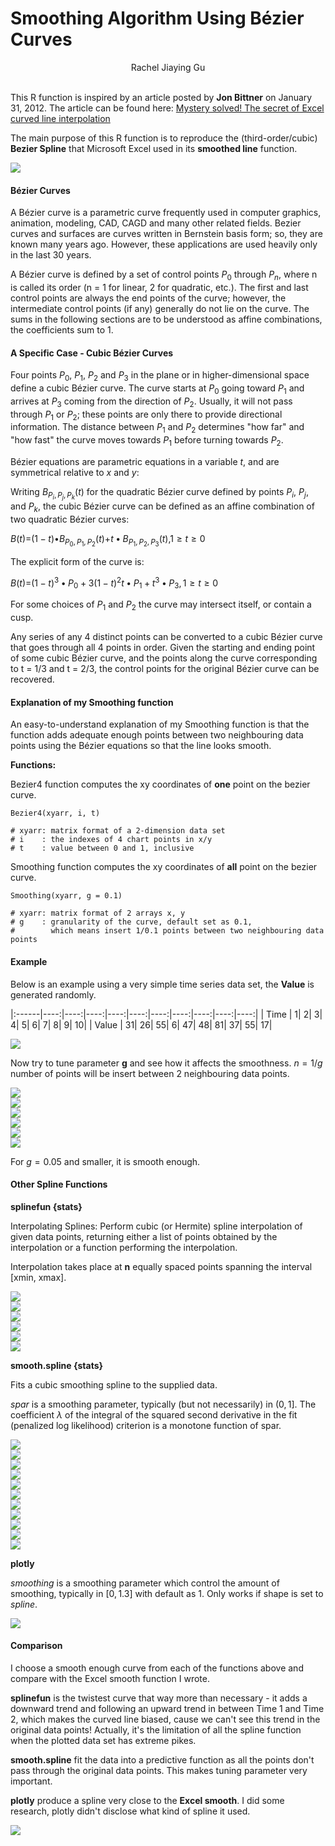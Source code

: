 Smoothing Algorithm Using Bézier Curves
================

<center>
Rachel Jiaying Gu
</center>
</br>

This R function is inspired by an article posted by **Jon Bittner** on January 31, 2012.
The article can be found here: [Mystery solved! The secret of Excel curved line interpolation](https://blog.splitwise.com/2012/01/31/mystery-solved-the-secret-of-excel-curved-line-interpolation/)

The main purpose of this R function is to reproduce the (third-order/cubic) **Bezier Spline** that Microsoft Excel used in its **smoothed line** function.

<img src="img/excel%20smooth.png" style="display: block; margin: auto;" />

#### Bézier Curves

A Bézier curve is a parametric curve frequently used in computer graphics, animation, modeling, CAD, CAGD and many other related fields. Bezier curves and surfaces are curves written in Bernstein basis form; so, they are known many years ago. However, these applications are used heavily only in the last 30 years.

A Bézier curve is defined by a set of control points *P*<sub>0</sub> through *P*<sub>*n*</sub>, where n is called its order (n = 1 for linear, 2 for quadratic, etc.). The first and last control points are always the end points of the curve; however, the intermediate control points (if any) generally do not lie on the curve. The sums in the following sections are to be understood as affine combinations, the coefficients sum to 1.

#### A Specific Case - Cubic Bézier Curves

Four points *P*<sub>0</sub>, *P*<sub>1</sub>, *P*<sub>2</sub> and *P*<sub>3</sub> in the plane or in higher-dimensional space define a cubic Bézier curve. The curve starts at *P*<sub>0</sub> going toward *P*<sub>1</sub> and arrives at *P*<sub>3</sub> coming from the direction of *P*<sub>2</sub>. Usually, it will not pass through *P*<sub>1</sub> or *P*<sub>2</sub>; these points are only there to provide directional information. The distance between *P*<sub>1</sub> and *P*<sub>2</sub> determines "how far" and "how fast" the curve moves towards *P*<sub>1</sub> before turning towards *P*<sub>2</sub>.

Bézier equations are parametric equations in a variable *t*, and are symmetrical relative to *x* and *y*:

Writing *B*<sub>*P*<sub>*i*</sub>, *P*<sub>*j*</sub>, *P*<sub>*k*</sub></sub>(*t*) for the quadratic Bézier curve defined by points *P*<sub>*i*</sub>, *P*<sub>*j*</sub>, and *P*<sub>*k*</sub>, the cubic Bézier curve can be defined as an affine combination of two quadratic Bézier curves:

*B*(*t*)=(1 − *t*)•*B*<sub>*P*<sub>0</sub>, *P*<sub>1</sub>, *P*<sub>2</sub></sub>(*t*)+*t* • *B*<sub>*P*<sub>1</sub>, *P*<sub>2</sub>, *P*<sub>3</sub></sub>(*t*),1 ≥ *t* ≥ 0

The explicit form of the curve is:

*B*(*t*)=(1 − *t*)<sup>3</sup> • *P*<sub>0</sub> + 3(1 − *t*)<sup>2</sup>*t* • *P*<sub>1</sub> + *t*<sup>3</sup> • *P*<sub>3</sub>, 1 ≥ *t* ≥ 0

For some choices of *P*<sub>1</sub> and *P*<sub>2</sub> the curve may intersect itself, or contain a cusp.

Any series of any 4 distinct points can be converted to a cubic Bézier curve that goes through all 4 points in order. Given the starting and ending point of some cubic Bézier curve, and the points along the curve corresponding to t = 1/3 and t = 2/3, the control points for the original Bézier curve can be recovered.

#### Explanation of my Smoothing function

An easy-to-understand explanation of my Smoothing function is that the function adds adequate enough points between two neighbouring data points using the Bézier equations so that the line looks smooth.

**Functions:**

Bezier4 function computes the xy coordinates of **one** point on the bezier curve.

    Bezier4(xyarr, i, t)

    # xyarr: matrix format of a 2-dimension data set
    # i    : the indexes of 4 chart points in x/y
    # t    : value between 0 and 1, inclusive

Smoothing function computes the xy coordinates of **all** point on the bezier curve.

    Smoothing(xyarr, g = 0.1)

    # xyarr: matrix format of 2 arrays x, y
    # g    : granularity of the curve, default set as 0.1, 
    #        which means insert 1/0.1 points between two neighbouring data points

#### Example

Below is an example using a very simple time series data set, the **Value** is generated randomly.

|:------|----:|----:|----:|----:|----:|----:|----:|----:|----:|----:|
| Time  |    1|    2|    3|    4|    5|    6|    7|    8|    9|   10|
| Value |   31|   26|   55|    6|   47|   48|   81|   37|   55|   17|

<img src="img/unnamed-chunk-1-1.png" style="display: block; margin: auto;" />

Now try to tune parameter **g** and see how it affects the smoothness. *n* = 1/*g* number of points will be insert between 2 neighbouring data points.

<img src="img/unnamed-chunk-2-1.png" style="display: block; margin: auto;" /><img src="img/unnamed-chunk-2-2.png" style="display: block; margin: auto;" /><img src="img/unnamed-chunk-2-3.png" style="display: block; margin: auto;" /><img src="img/unnamed-chunk-2-4.png" style="display: block; margin: auto;" /><img src="img/unnamed-chunk-2-5.png" style="display: block; margin: auto;" /><img src="img/unnamed-chunk-2-6.png" style="display: block; margin: auto;" />

For *g* = 0.05 and smaller, it is smooth enough.

#### Other Spline Functions

**splinefun {stats}**

Interpolating Splines: Perform cubic (or Hermite) spline interpolation of given data points, returning either a list of points obtained by the interpolation or a function performing the interpolation.

Interpolation takes place at **n** equally spaced points spanning the interval \[xmin, xmax\].

<img src="Smoothing_Algorithm_Using_Bézier_Curves_files/figure-markdown_github-ascii_identifiers/unnamed-chunk-3-1.png" style="display: block; margin: auto;" /><img src="Smoothing_Algorithm_Using_Bézier_Curves_files/figure-markdown_github-ascii_identifiers/unnamed-chunk-3-2.png" style="display: block; margin: auto;" /><img src="Smoothing_Algorithm_Using_Bézier_Curves_files/figure-markdown_github-ascii_identifiers/unnamed-chunk-3-3.png" style="display: block; margin: auto;" /><img src="Smoothing_Algorithm_Using_Bézier_Curves_files/figure-markdown_github-ascii_identifiers/unnamed-chunk-3-4.png" style="display: block; margin: auto;" /><img src="Smoothing_Algorithm_Using_Bézier_Curves_files/figure-markdown_github-ascii_identifiers/unnamed-chunk-3-5.png" style="display: block; margin: auto;" /><img src="Smoothing_Algorithm_Using_Bézier_Curves_files/figure-markdown_github-ascii_identifiers/unnamed-chunk-3-6.png" style="display: block; margin: auto;" />

**smooth.spline {stats}**

Fits a cubic smoothing spline to the supplied data.

*spar* is a smoothing parameter, typically (but not necessarily) in (0, 1\]. The coefficient *λ* of the integral of the squared second derivative in the fit (penalized log likelihood) criterion is a monotone function of spar.

<img src="Smoothing_Algorithm_Using_Bézier_Curves_files/figure-markdown_github-ascii_identifiers/unnamed-chunk-4-1.png" style="display: block; margin: auto;" /><img src="Smoothing_Algorithm_Using_Bézier_Curves_files/figure-markdown_github-ascii_identifiers/unnamed-chunk-4-2.png" style="display: block; margin: auto;" /><img src="Smoothing_Algorithm_Using_Bézier_Curves_files/figure-markdown_github-ascii_identifiers/unnamed-chunk-4-3.png" style="display: block; margin: auto;" /><img src="Smoothing_Algorithm_Using_Bézier_Curves_files/figure-markdown_github-ascii_identifiers/unnamed-chunk-4-4.png" style="display: block; margin: auto;" /><img src="Smoothing_Algorithm_Using_Bézier_Curves_files/figure-markdown_github-ascii_identifiers/unnamed-chunk-4-5.png" style="display: block; margin: auto;" /><img src="Smoothing_Algorithm_Using_Bézier_Curves_files/figure-markdown_github-ascii_identifiers/unnamed-chunk-4-6.png" style="display: block; margin: auto;" /><img src="Smoothing_Algorithm_Using_Bézier_Curves_files/figure-markdown_github-ascii_identifiers/unnamed-chunk-4-7.png" style="display: block; margin: auto;" /><img src="Smoothing_Algorithm_Using_Bézier_Curves_files/figure-markdown_github-ascii_identifiers/unnamed-chunk-4-8.png" style="display: block; margin: auto;" /><img src="Smoothing_Algorithm_Using_Bézier_Curves_files/figure-markdown_github-ascii_identifiers/unnamed-chunk-4-9.png" style="display: block; margin: auto;" /><img src="Smoothing_Algorithm_Using_Bézier_Curves_files/figure-markdown_github-ascii_identifiers/unnamed-chunk-4-10.png" style="display: block; margin: auto;" /><img src="Smoothing_Algorithm_Using_Bézier_Curves_files/figure-markdown_github-ascii_identifiers/unnamed-chunk-4-11.png" style="display: block; margin: auto;" />

**plotly**

*smoothing* is a smoothing parameter which control the amount of smoothing, typically in \[0, 1.3\] with default as 1. Only works if shape is set to *spline*.

<img src="img/plotly%20smooth.png" style="display: block; margin: auto;" />

#### Comparison

I choose a smooth enough curve from each of the functions above and compare with the Excel smooth function I wrote.

**splinefun** is the twistest curve that way more than necessary - it adds a downward trend and following an upward trend in between Time 1 and Time 2, which makes the curved line biased, cause we can't see this trend in the original data points! Actually, it's the limitation of all the spline function when the plotted data set has extreme pikes.

**smooth.spline** fit the data into a predictive function as all the points don't pass through the original data points. This makes tuning parameter very important.

**plotly** produce a spline very close to the **Excel smooth**. I did some research, plotly didn't disclose what kind of spline it used.

<img src="img/compare.png" style="display: block; margin: auto;" />
